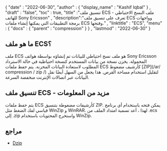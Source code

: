 {
  "date" : "2022-06-30",
  "author" : {
    "display_name" : "Kashif Iqbal"
} ,
  "draft" : "false",
  "toc" : true,
  "title" :"تنسيق ملف ECS - ملف النسخ الاحتياطي للهاتف Sony Ericsson" ,
  "description":"تعرف على تنسيق ملف ECS وواجهات برمجة التطبيقات التي يمكنها إنشاء ملفات ECS وفتحها." ,
  "linktitle" : "ECS",
  "menu" : {
    "docs" : {
      "parent" : "compression"
}
} ,
  "lastmod" : "2022-06-30"
}

## ما هو ملف ECS؟

ملف ECS هو ملف نسخ احتياطي للبيانات تم إنشاؤه بواسطة هواتف Sony Ericsson المحمولة. يخزن نسخة من بيانات المستخدم كنسخة احتياطية في حالة الاسترداد المطلوب لاستعادة البيانات المخزنة. يتم حفظ ملفات ECS كأرشيف مضغوط [ZIP](/ar/ compression / zip /) لتقليل استخدام مساحة القرص. هذا يجعل من السهل أيضًا نقل البيانات عبر اتصالات الإنترنت منخفضة السرعة.

## تنسيق ملف ECS - مزيد من المعلومات

يتم حفظ ملفات ECS كأرشيفات مضغوطة بتنسيق ZIP. يمكن فتحه باستخدام أي برنامج قياسي لفك الضغط مثل WinZip و WinRAR. لهذا ، أعد تسمية امتداد الملف من .ecs إلى .zip واستخرج المحتويات باستخدام WinZip.

## مراجع

* [Dzip](http://speeddemosarchive.com/dzip/)

